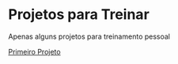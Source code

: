 # Projetos para Treinar
 Apenas alguns projetos para treinamento pessoal


<a href="https://thamirisferreiraa.github.io/Projetos-para-Treinar/projeto-001/index.html">Primeiro Projeto</a>

